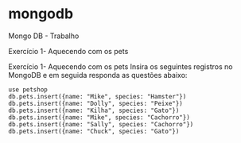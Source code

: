 # mongodb
Mongo DB - Trabalho


Exercício 1- Aquecendo com os pets

Exercício 1- Aquecendo com os pets
Insira os seguintes registros no MongoDB e em seguida responda as questões abaixo:

```
use petshop
db.pets.insert({name: "Mike", species: "Hamster"}) 
db.pets.insert({name: "Dolly", species: "Peixe"}) 
db.pets.insert({name: "Kilha", species: "Gato"}) 
db.pets.insert({name: "Mike", species: "Cachorro"}) 
db.pets.insert({name: "Sally", species: "Cachorro"}) 
db.pets.insert({name: "Chuck", species: "Gato"})
```
